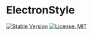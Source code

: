 # ElectronStyle

[![Stable Version](https://img.shields.io/badge/version-1.0.0-blueviolet.svg)](https://img.shields.io/badge/version-1.0.0-blueviolet.svg)
[![License: MIT](https://img.shields.io/badge/License-MIT-blue.svg)](https://opensource.org/licenses/MIT)
